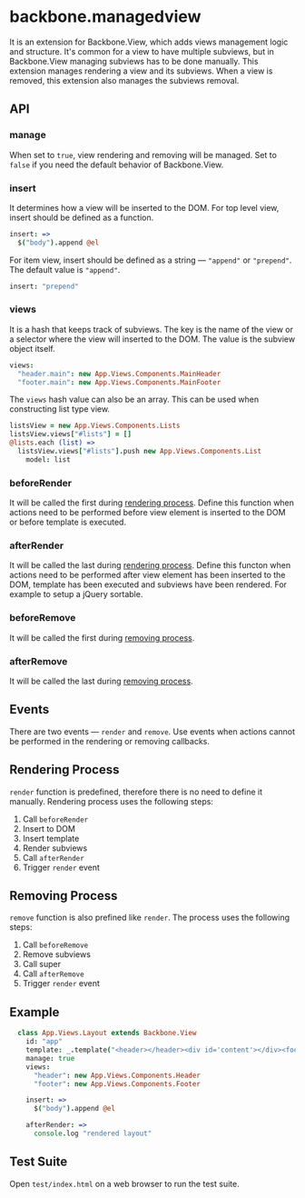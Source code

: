# backbone.managedview

It is an extension for Backbone.View, which adds views management logic and structure. It's common for a view to have multiple subviews, but in Backbone.View managing subviews has to be done manually. This extension manages rendering a view and its subviews. When a view is removed, this extension also manages the subviews removal.

## API

### manage

When set to `true`, view rendering and removing will be managed. Set to `false` if you need the default behavior of Backbone.View.

### insert

It determines how a view will be inserted to the DOM. For top level view, insert should be defined as a function.

```coffee
insert: =>
  $("body").append @el
```

For item view, insert should be defined as a string — `"append"` or `"prepend"`. The default value is `"append"`.

```coffee
insert: "prepend"
```

### views

It is a hash that keeps track of subviews. The key is the name of the view or a selector where the view will inserted to the DOM. The value is the subview object itself.

```coffee
views:
  "header.main": new App.Views.Components.MainHeader
  "footer.main": new App.Views.Components.MainFooter
```

The `views` hash value can also be an array. This can be used when constructing list type view.

```coffee
listsView = new App.Views.Components.Lists
listsView.views["#lists"] = []
@lists.each (list) =>
  listsView.views["#lists"].push new App.Views.Components.List
    model: list
```

### beforeRender

It will be called the first during [rendering process](#rendering-process). Define this function when actions need to be performed before view element is inserted to the DOM or before template is executed.

### afterRender

It will be called the last during [rendering process](#rendering-process). Define this functon when actions need to be performed after view element has been inserted to the DOM, template has been executed and subviews have been rendered. For example to setup a jQuery sortable.

### beforeRemove

It will be called the first during [removing process](#removing-process).

### afterRemove

It will be called the last during [removing process](#removing-process).

## Events

There are two events — `render` and `remove`. Use events when actions cannot be performed in the rendering or removing callbacks.

## Rendering Process

`render` function is predefined, therefore there is no need to define it manually. Rendering process uses the following steps:

1. Call `beforeRender`
2. Insert to DOM
3. Insert template
4. Render subviews
5. Call `afterRender`
6. Trigger `render` event

## Removing Process

`remove` function is also prefined like `render`. The process uses the following steps:

1. Call `beforeRemove`
2. Remove subviews
3. Call super
4. Call `afterRemove`
5. Trigger `render` event

## Example

```coffee
  class App.Views.Layout extends Backbone.View
    id: "app"
    template: _.template("<header></header><div id='content'></div><footer></footer>")
    manage: true
    views:
      "header": new App.Views.Components.Header
      "footer": new App.Views.Components.Footer

    insert: =>
      $("body").append @el

    afterRender: =>
      console.log "rendered layout"
```

## Test Suite

Open `test/index.html` on a web browser to run the test suite.
